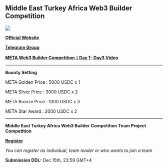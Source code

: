 ## Middle East Turkey Africa Web3 Builder Competition ##


![](https://d3gvnlbntpm4ho.cloudfront.net/%E5%9B%BE%E7%89%871.png)


[**Official Website**](https://middle-east.alibabacloud.com/campaign/web3-developer-competition) 

[**Telegram Group**](https://t.me/METAWeb3BuilderCompetition)

[**META Web3 Builder Competition丨Day 1- Day3 Video**](https://www.youtube.com/watch?v=v8l-vRkgaGk&list=PLF4DmhWohTp9Iug853p6JLvS_qekVat3M)

---

**Bounty Setting**

META Golden Price : 5000 USDC x 1

META Silver Price : 3000 USDC x 2

META Bronze Price : 1000 USDC x 3

META Star Award : 2000 USDC x 2

---

**Middle East Turkey Africa Web3 Builder Competition Team Project Competition**

[**Register**](https://forms.gle/6p7vJcTBS7m6mRPHA)

*You can register as individual, team leader or who wants to join a team*

**Submission DDL:** Dec 15th, 23:59 GMT+4




